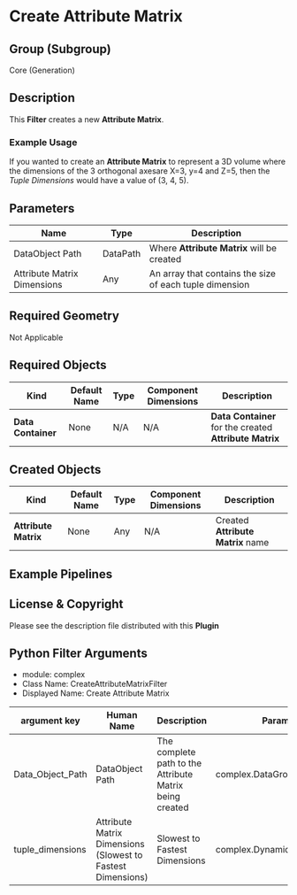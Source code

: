 # Create Attribute Matrix  #


## Group (Subgroup) ##

Core (Generation)


## Description ##

This **Filter** creates a new **Attribute Matrix**.

### Example Usage ###

If you wanted to create an **Attribute Matrix** to represent a 3D volume where the dimensions of the 3 orthogonal axesare X=3, y=4 and Z=5, then the *Tuple Dimensions* would have a value of (3, 4, 5).

## Parameters ##

| Name | Type | Description |
|------|------|-------------|
| DataObject Path | DataPath | Where **Attribute Matrix** will be created |
| Attribute Matrix Dimensions | Any | An array that contains the size of each tuple dimension |

## Required Geometry ##

Not Applicable

## Required Objects ##

| Kind | Default Name | Type | Component Dimensions | Description |
|------|--------------|------|----------------------|-------------|
| **Data Container**  | None | N/A | N/A | **Data Container** for the created **Attribute Matrix**  |

## Created Objects ##

| Kind | Default Name | Type | Component Dimensions | Description |
|------|--------------|------|----------------------|-------------|
| **Attribute Matrix**  | None | Any | N/A | Created **Attribute Matrix** name  |

## Example Pipelines ##



## License & Copyright ##

Please see the description file distributed with this **Plugin**



## Python Filter Arguments

+ module: complex
+ Class Name: CreateAttributeMatrixFilter
+ Displayed Name: Create Attribute Matrix

| argument key | Human Name | Description | Parameter Type |
|--------------|------------|-------------|----------------|
| Data_Object_Path | DataObject Path | The complete path to the Attribute Matrix being created | complex.DataGroupCreationParameter |
| tuple_dimensions | Attribute Matrix Dimensions (Slowest to Fastest Dimensions) | Slowest to Fastest Dimensions | complex.DynamicTableParameter |

